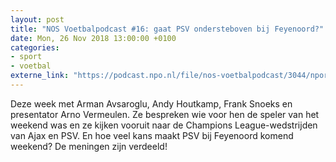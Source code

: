 ```yaml
---
layout: post
title: "NOS Voetbalpodcast #16: gaat PSV ondersteboven bij Feyenoord?"
date: Mon, 26 Nov 2018 13:00:00 +0100
categories: 
- sport 
- voetbal 
externe_link: "https://podcast.npo.nl/file/nos-voetbalpodcast/3044/nporadio1_nos-voetbalpodcast_20181126_nos-voetbalpodcast-16-gaat-psv-ondersteboven-bij-feyenoord.mp3"
---
```


Deze week met Arman Avsaroglu, Andy Houtkamp, Frank Snoeks en presentator Arno Vermeulen. Ze bespreken wie voor hen de speler van het weekend was en ze kijken vooruit naar de Champions League-wedstrijden van Ajax en PSV. En hoe veel kans maakt PSV bij Feyenoord komend weekend? De meningen zijn verdeeld!
